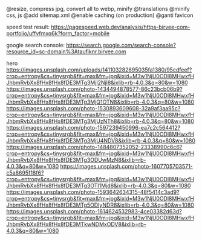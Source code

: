 @resize, compress jpg, convert all to webp, minify
@translations
@minify css, js
@add sitemap.xml
@enable caching (on production)
@ganti favicon

speed test result:
https://pagespeed.web.dev/analysis/https-birvee-com-portfolio/uffvfmxq6k?form_factor=mobile

google search console:
https://search.google.com/search-console?resource_id=sc-domain%3Ataufiknr.birvee.com

hero
https://images.unsplash.com/uploads/141103282695035fa1380/95cdfeef?crop=entropy&cs=tinysrgb&fit=max&fm=jpg&ixid=M3w1NjU0ODl8MHwxfHJhbmRvbXx8fHx8fHx8fDE3MTg3MjI2Njl8&ixlib=rb-4.0.3&q=80&w=1080
https://images.unsplash.com/photo-1434494878577-86c23bcb06b9?crop=entropy&cs=tinysrgb&fit=max&fm=jpg&ixid=M3w1NjU0ODl8MHwxfHJhbmRvbXx8fHx8fHx8fDE3MTg3MjQ1OTN8&ixlib=rb-4.0.3&q=80&w=1080
https://images.unsplash.com/photo-1530893609608-32a9af3aa95c?crop=entropy&cs=tinysrgb&fit=max&fm=jpg&ixid=M3w1NjU0ODl8MHwxfHJhbmRvbXx8fHx8fHx8fDE3MTg3MjUzNTh8&ixlib=rb-4.0.3&q=80&w=1080
https://images.unsplash.com/photo-1597239450996-ea7c2c564412?crop=entropy&cs=tinysrgb&fit=max&fm=jpg&ixid=M3w1NjU0ODl8MHwxfHJhbmRvbXx8fHx8fHx8fDE3MTg3MjU4NDV8&ixlib=rb-4.0.3&q=80&w=1080
https://images.unsplash.com/photo-1484807352052-23338990c6c6?crop=entropy&cs=tinysrgb&fit=max&fm=jpg&ixid=M3w1NjU0ODl8MHwxfHJhbmRvbXx8fHx8fHx8fDE3MTg3ODUwMzN8&ixlib=rb-4.0.3&q=80&w=1080
https://images.unsplash.com/photo-1607705703571-c5a8695f18f6?crop=entropy&cs=tinysrgb&fit=max&fm=jpg&ixid=M3w1NjU0ODl8MHwxfHJhbmRvbXx8fHx8fHx8fDE3MTg3OTI1Mjd8&ixlib=rb-4.0.3&q=80&w=1080
https://images.unsplash.com/photo-1593642634315-48f5414c3ad9?crop=entropy&cs=tinysrgb&fit=max&fm=jpg&ixid=M3w1NjU0ODl8MHwxfHJhbmRvbXx8fHx8fHx8fDE3MTg5ODIyNDR8&ixlib=rb-4.0.3&q=80&w=1080
https://images.unsplash.com/photo-1614624532983-4ce03382d63d?crop=entropy&cs=tinysrgb&fit=max&fm=jpg&ixid=M3w1NjU0ODl8MHwxfHJhbmRvbXx8fHx8fHx8fDE3MTkwNDMxODV8&ixlib=rb-4.0.3&q=80&w=1080